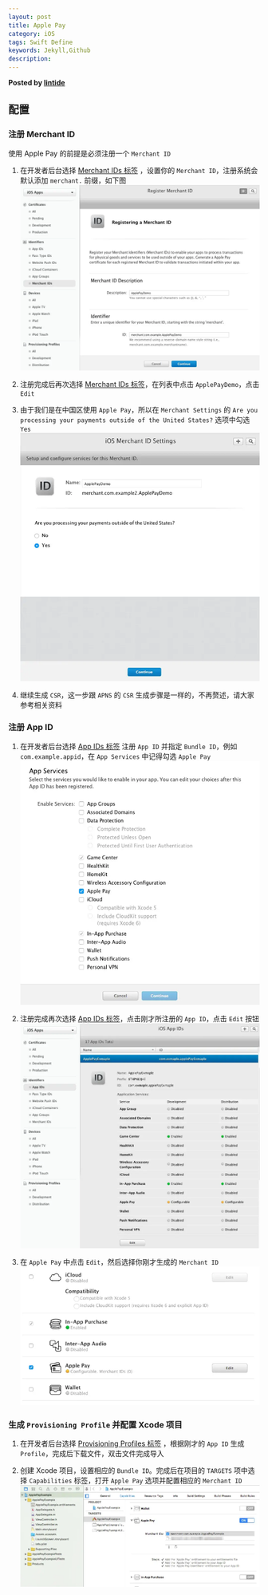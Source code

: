 ```yaml
---
layout: post
title: Apple Pay
category: iOS
tags: Swift Define
keywords: Jekyll,Github
description: 
---
```



__Posted by [lintide](https://github.com/lintide/ApplePayDemo)__  


## 配置

### 注册 Merchant ID
使用 Apple Pay 的前提是必须注册一个 `Merchant ID`

1. 在开发者后台选择 [Merchant IDs 标签](https://developer.apple.com/account/ios/identifiers/merchant/merchantCreate.action) ，设置你的 `Merchant ID`，注册系统会默认添加 `merchant.` 前缀，如下图 </br>
![merchant id](/assets/postAssets/2016/merchant_id.webp)

2. 注册完成后再次选择 [Merchant IDs 标签](https://developer.apple.com/account/ios/identifiers/merchant/merchantList.action)，在列表中点击 `ApplePayDemo`，点击 `Edit`

3. 由于我们是在中国区使用 `Apple Pay`，所以在 `Merchant Settings` 的 `Are you processing your payments outside of the United States?` 选项中勾选 `Yes` </br>
![outside us](/assets/postAssets/2016/outside_us.webp)

4. 继续生成 `CSR`，这一步跟 `APNS` 的 `CSR` 生成步骤是一样的，不再赘述，请大家参考相关资料

### 注册 App ID

1. 在开发者后台选择 [App IDs 标签](https://developer.apple.com/account/ios/identifiers/) 注册 `App ID` 并指定 `Bundle ID`，例如 `com.example.appid`，在 `App Services` 中记得勾选 `Apple Pay` </br>
![App Services](/assets/postAssets/2016/app_services.webp)

2. 注册完成再次选择 [App IDs 标签](https://developer.apple.com/account/ios/identifiers/)，点击刚才所注册的 `App ID`，点击 `Edit` 按钮 </br>
![App ID Settings](/assets/postAssets/2016/app_id_settings.webp)

3. 在 `Apple Pay` 中点击 `Edit`，然后选择你刚才生成的 `Merchant ID` </br>
![configure merchant id](/assets/postAssets/2016/app_id_configure_merchant_id.webp)

### 生成 `Provisioning Profile` 并配置 Xcode 项目

1. 在开发者后台选择 [Provisioning Profiles 标签](https://developer.apple.com/account/ios/profile/profileList.action) ，根据刚才的 `App ID` 生成 `Profile`，完成后下载文件，双击文件完成导入

2. 创建 Xcode 项目，设置相应的 `Bundle ID`。完成后在项目的 `TARGETS` 项中选择 `Capabilities` 标签，打开 `Apple Pay` 选项并配置相应的 `Merchant ID` </br>
![Xcode project settings](/assets/postAssets/2016/xcode_project_settings.webp)

